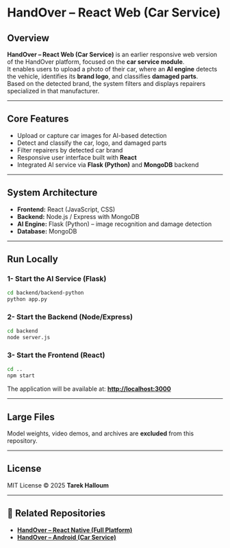 # HandOver – React Web (Car Service)

## Overview
**HandOver – React Web (Car Service)** is an earlier responsive web version of the HandOver platform, focused on the **car service module**.  
It enables users to upload a photo of their car, where an **AI engine** detects the vehicle, identifies its **brand logo**, and classifies **damaged parts**.  
Based on the detected brand, the system filters and displays repairers specialized in that manufacturer.

---

## Core Features
- Upload or capture car images for AI-based detection  
- Detect and classify the car, logo, and damaged parts  
- Filter repairers by detected car brand  
- Responsive user interface built with **React**  
- Integrated AI service via **Flask (Python)** and **MongoDB** backend  

---

## System Architecture
- **Frontend:** React (JavaScript, CSS)  
- **Backend:** Node.js / Express with MongoDB  
- **AI Engine:** Flask (Python) – image recognition and damage detection  
- **Database:** MongoDB  

---

## Run Locally

### 1- Start the AI Service (Flask)

```bash
cd backend/backend-python
python app.py
```

### 2- Start the Backend (Node/Express)

```bash
cd backend
node server.js
```

### 3- Start the Frontend (React)

```bash
cd ..
npm start
```

The application will be available at:
 **[http://localhost:3000](http://localhost:3000)**

---

## Large Files

Model weights, video demos, and archives are **excluded** from this repository.

---

## License

MIT License © 2025 **Tarek Halloum**

---

## 🔗 Related Repositories

* **[HandOver – React Native (Full Platform)](https://github.com/TarekHalloum/HandOver-ReactNative.git)**
* **[HandOver – Android (Car Service)](https://github.com/TarekHalloum/HandOver-Android-CarService.git)**
